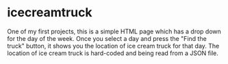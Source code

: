 # icecreamtruck
One of my first projects, this is a simple HTML page which has a drop down for the day of the week. Once you select a day and press the "Find the truck" button, it shows you the location of ice cream truck for that day.
The location of ice cream truck is hard-coded and being read from a JSON file.